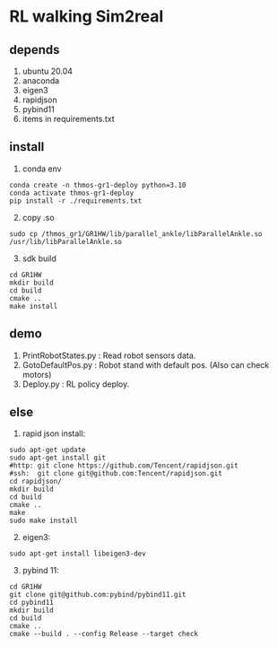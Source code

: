 # RL walking Sim2real

## depends

1. ubuntu 20.04
2. anaconda
3. eigen3
4. rapidjson
5. pybind11
6. items in requirements.txt

## install
1. conda env

```shell
conda create -n thmos-gr1-deploy python=3.10
conda activate thmos-gr1-deploy
pip install -r ./requirements.txt
```

2. copy .so
```shell
sudo cp /thmos_gr1/GR1HW/lib/parallel_ankle/libParallelAnkle.so /usr/lib/libParallelAnkle.so
```

3. sdk build

```shell
cd GR1HW
mkdir build
cd build
cmake ..
make install
```

## demo

1. PrintRobotStates.py : Read robot sensors data.
2. GotoDefaultPos.py : Robot stand with default pos. (Also can check motors)
3. Deploy.py : RL policy deploy.

## else

1. rapid json install:

```shell
sudo apt-get update
sudo apt-get install git
#http: git clone https://github.com/Tencent/rapidjson.git
#ssh:  git clone git@github.com:Tencent/rapidjson.git
cd rapidjson/
mkdir build
cd build
cmake ..
make
sudo make install
```

2. eigen3:

```shell
sudo apt-get install libeigen3-dev
```

3. pybind 11:

```shell
cd GR1HW
git clone git@github.com:pybind/pybind11.git
cd pybind11
mkdir build
cd build
cmake ..
cmake --build . --config Release --target check
```
